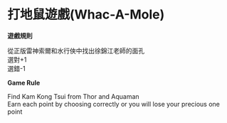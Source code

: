 # 打地鼠遊戲(Whac-A-Mole)

**遊戲規則**  

從正版雷神索爾和水行俠中找出徐錦江老師的面孔  
選對+1  
選錯-1  

**Game Rule**    

Find Kam Kong Tsui from Thor and Aquaman  
Earn each point by choosing correctly or you will lose your  precious one point
